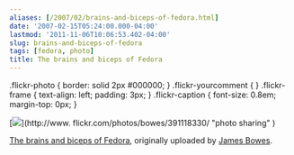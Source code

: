 ```yaml
---
aliases: [/2007/02/brains-and-biceps-of-fedora.html]
date: '2007-02-15T05:24:00.000-04:00'
lastmod: '2011-11-06T10:06:53.402-04:00'
slug: brains-and-biceps-of-fedora
tags: [fedora, photo]
title: The brains and biceps of Fedora
---
```


.flickr-photo { border: solid 2px #000000; } .flickr-yourcomment { } .flickr-
frame { text-align: left; padding: 3px; } .flickr-caption { font-size: 0.8em;
margin-top: 0px; }  

[![](http://farm1.static.flickr.com/180/391118330_76ebf9dd2b.jpg)](http://www.
flickr.com/photos/bowes/391118330/ "photo sharing" )  
  
[The brains and biceps of
Fedora](http://www.flickr.com/photos/bowes/391118330/), originally uploaded by
[James Bowes](http://www.flickr.com/people/bowes/).  



